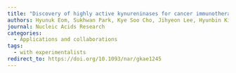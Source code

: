 ```yaml
---
title: "Discovery of highly active kynureninases for cancer immunotherapy through protein language model"
authors: Hyunuk Eom, Sukhwan Park, Kye Soo Cho, Jihyeon Lee, Hyunbin Kim, Stephanie Kim, Jinsol Yang, Young-Hyun Han, Juyong Lee, Chaok Seok, Myeong Sup Lee*, Woon Ju Song*, Martin Steinegger*
journal: Nucleic Acids Research
categories:
  - Applications and collaborations
tags:
  - with experimentalists
redirect_to: https://doi.org/10.1093/nar/gkae1245
---
```

